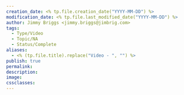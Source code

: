 ```yaml
---
creation_date: <% tp.file.creation_date("YYYY-MM-DD") %>
modification_date: <% tp.file.last_modified_date("YYYY-MM-DD") %>
author: Jimmy Briggs <jimmy.briggs@jimbrig.com>
tags:
  - Type/Video
  - Topic/NA
  - Status/Complete
aliases:
  - <% (tp.file.title).replace("Video - ", "") %>
publish: true
permalink:
description:
image:
cssclasses:
---
```

